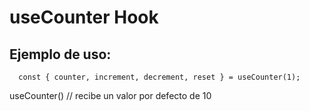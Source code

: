 # useCounter Hook

## Ejemplo de uso:


```
  const { counter, increment, decrement, reset } = useCounter(1);
```

useCounter() // recibe un valor por defecto de 10
